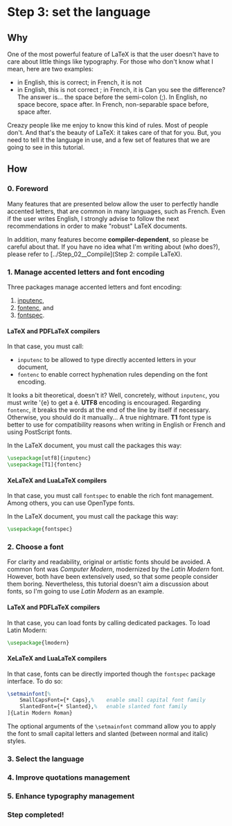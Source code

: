 
Step 3: set the language
========================



Why
----


One of the most powerful feature of LaTeX is that the user doesn't have to care 
about little things like typography.
For those who don't know what I mean, here are two examples:
- in English, this is correct; in French, it is not
- in English, this is not correct ; in French, it is
Can you see the difference?
The answer is... the space before the semi-colon (;).
In English, no space becore, space after.
In French, non-separable space before, space after.

Creazy people like me enjoy to know this kind of rules.
Most of people don't.
And that's the beauty of LaTeX: it takes care of that for you.
But, you need to tell it the language in use, and a few set of features 
that we are going to see in this tutorial.



How
----


### 0. Foreword

Many features that are presented below allow the user to perfectly handle accented letters,
that are common in many languages, such as French.
Even if the user writes English, I strongly advise to follow the next recommendations
in order to make "robust" LaTeX documents.

In addition, many features become **compiler-dependent**, so please be careful about that.
If you have no idea what I'm writing about (who does?), please refer to
[../Step_02__Compile](Step 2: compile LaTeX).


### 1. Manage accented letters and font encoding

Three packages manage accented letters and font encoding:
1. [inputenc](https://ctan.org/pkg/inputenc),
2. [fontenc](https://ctan.org/pkg/fontenc), and
3. [fontspec](https://ctan.org/pkg/fontspec).

#### LaTeX and PDFLaTeX compilers

In that case, you must call:
- `inputenc` to be allowed to type directly accented letters in your document,
- `fontenc` to enable correct hyphenation rules depending on the font encoding.

It looks a bit theoretical, doesn't it?
Well, concretely, without `inputenc`, you must write \'{e} to get a é.
**UTF8** encoding is encouraged.
Regarding `fontenc`, it breaks the words at the end of the line by itself if necessary.
Otherwise, you should do it manually... A true nightmare.
**T1** font type is better to use for compatibility reasons when writing in English 
or French and using PostScript fonts.

In the LaTeX document, you must call the packages this way:
```latex
\usepackage[utf8]{inputenc}
\usepackage[T1]{fontenc}
```

#### XeLaTeX and LuaLaTeX compilers

In that case, you must call `fontspec` to enable the rich font management.
Among others, you can use OpenType fonts.

In the LaTeX document, you must call the package this way:
```latex
\usepackage{fontspec}
```


### 2. Choose a font

For clarity and readability, original or artistic fonts should be avoided.
A common font was *Computer Modern*, modernized by the *Latin Modern* font.
However, both have been extensively used, so that some people consider them boring.
Nevertheless, this tutorial doesn't aim a discussion about fonts, so I'm going to use
*Latin Modern* as an example.

#### LaTeX and PDFLaTeX compilers

In that case, you can load fonts by calling dedicated packages.
To load Latin Modern:
```latex
\usepackage{lmodern}
```

#### XeLaTeX and LuaLaTeX compilers

In that case, fonts can be directly imported though the `fontspec` package interface.
To do so:
```latex
\setmainfont[%
	SmallCapsFont={* Caps},%	enable small capital font family
	SlantedFont={* Slanted},%	enable slanted font family
]{Latin Modern Roman}
```
The optional arguments of the `\setmainfont` command allow you to apply the font to
small capital letters and slanted (between normal and italic) styles.


### 3. Select the language


### 4. Improve quotations management


### 5. Enhance typography management


### Step completed!
